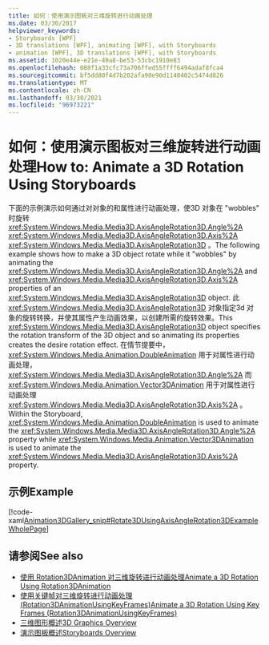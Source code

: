 ```yaml
---
title: 如何：使用演示图板对三维旋转进行动画处理
ms.date: 03/30/2017
helpviewer_keywords:
- Storyboards [WPF]
- 3D translations [WPF], animating [WPF], with Storyboards
- animation [WPF], 3D translations [WPF], with Storyboards
ms.assetid: 1020e44e-e21e-49a8-be53-53cbc1910e83
ms.openlocfilehash: 088f1a33cfc73a706ffed55ffff6494adaf8fca4
ms.sourcegitcommit: bf5dd80f4d7b202afa90e90d1148402c5474d826
ms.translationtype: MT
ms.contentlocale: zh-CN
ms.lasthandoff: 03/30/2021
ms.locfileid: "96973221"
---
```

# <a name="how-to-animate-a-3d-rotation-using-storyboards"></a><span data-ttu-id="3eca6-102">如何：使用演示图板对三维旋转进行动画处理</span><span class="sxs-lookup"><span data-stu-id="3eca6-102">How to: Animate a 3D Rotation Using Storyboards</span></span>
<span data-ttu-id="3eca6-103">下面的示例演示如何通过对对象的和属性进行动画处理，使3D 对象在 "wobbles" 时旋转 <xref:System.Windows.Media.Media3D.AxisAngleRotation3D.Angle%2A> <xref:System.Windows.Media.Media3D.AxisAngleRotation3D.Axis%2A> <xref:System.Windows.Media.Media3D.AxisAngleRotation3D> 。</span><span class="sxs-lookup"><span data-stu-id="3eca6-103">The following example shows how to make a 3D object rotate while it "wobbles" by animating the <xref:System.Windows.Media.Media3D.AxisAngleRotation3D.Angle%2A> and <xref:System.Windows.Media.Media3D.AxisAngleRotation3D.Axis%2A> properties of an <xref:System.Windows.Media.Media3D.AxisAngleRotation3D> object.</span></span> <span data-ttu-id="3eca6-104">此 <xref:System.Windows.Media.Media3D.AxisAngleRotation3D> 对象指定3d 对象的旋转转换，并使其属性产生动画效果，以创建所需的旋转效果。</span><span class="sxs-lookup"><span data-stu-id="3eca6-104">This <xref:System.Windows.Media.Media3D.AxisAngleRotation3D> object specifies the rotation transform of the 3D object and so animating its properties creates the desire rotation effect.</span></span> <span data-ttu-id="3eca6-105">在情节提要中， <xref:System.Windows.Media.Animation.DoubleAnimation> 用于对属性进行动画处理， <xref:System.Windows.Media.Media3D.AxisAngleRotation3D.Angle%2A> 而 <xref:System.Windows.Media.Animation.Vector3DAnimation> 用于对属性进行动画处理 <xref:System.Windows.Media.Media3D.AxisAngleRotation3D.Axis%2A> 。</span><span class="sxs-lookup"><span data-stu-id="3eca6-105">Within the Storyboard, <xref:System.Windows.Media.Animation.DoubleAnimation> is used to animate the <xref:System.Windows.Media.Media3D.AxisAngleRotation3D.Angle%2A> property while <xref:System.Windows.Media.Animation.Vector3DAnimation> is used to animate the <xref:System.Windows.Media.Media3D.AxisAngleRotation3D.Axis%2A> property.</span></span>  
  
## <a name="example"></a><span data-ttu-id="3eca6-106">示例</span><span class="sxs-lookup"><span data-stu-id="3eca6-106">Example</span></span>  
 [!code-xaml[Animation3DGallery_snip#Rotate3DUsingAxisAngleRotation3DExampleWholePage](~/samples/snippets/csharp/VS_Snippets_Wpf/Animation3DGallery_snip/CS/Rotat3DUsingAxisAngleRotation3DExample.xaml#rotate3dusingaxisanglerotation3dexamplewholepage)]  
  
## <a name="see-also"></a><span data-ttu-id="3eca6-107">请参阅</span><span class="sxs-lookup"><span data-stu-id="3eca6-107">See also</span></span>

- [<span data-ttu-id="3eca6-108">使用 Rotation3DAnimation 对三维旋转进行动画处理</span><span class="sxs-lookup"><span data-stu-id="3eca6-108">Animate a 3D Rotation Using Rotation3DAnimation</span></span>](how-to-animate-a-3-d-rotation-using-rotation3danimation.md)
- [<span data-ttu-id="3eca6-109">使用关键帧对三维旋转进行动画处理 (Rotation3DAnimationUsingKeyFrames)</span><span class="sxs-lookup"><span data-stu-id="3eca6-109">Animate a 3D Rotation Using Key Frames (Rotation3DAnimationUsingKeyFrames)</span></span>](how-to-animate-a-3-d-rotation-using-key-frames.md)
- [<span data-ttu-id="3eca6-110">三维图形概述</span><span class="sxs-lookup"><span data-stu-id="3eca6-110">3D Graphics Overview</span></span>](3-d-graphics-overview.md)
- [<span data-ttu-id="3eca6-111">演示图板概述</span><span class="sxs-lookup"><span data-stu-id="3eca6-111">Storyboards Overview</span></span>](storyboards-overview.md)
